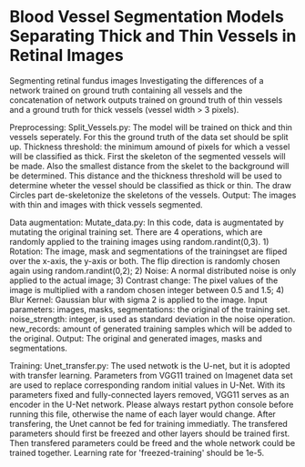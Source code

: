 # Blood Vessel Segmentation Models Separating Thick and Thin Vessels in Retinal Images

Segmenting retinal fundus images Investigating the differences of a network trained on ground truth containing all vessels and the concatenation of network outputs trained on ground truth of thin vessels and a ground truth for thick vessels (vessel width > 3 pixels).

Preprocessing: Split_Vessels.py: The model will be trained on thick and thin vessels seperately. For this the ground truth of the data set should be split up. Thickness threshold: the minimum amound of pixels for which a vessel will be classified as thick. First the skeleton of the segmented vessels will be made. Also the smallest distance from the skelet to the background will be determined. This distance and the thickness threshold will be used to determine wheter the vessel should be classified as thick or thin. The draw Circles part de-skeletonize the skeletons of the vessels. Output: The images with thin and images with thick vessels segmented.

Data augmentation: Mutate_data.py: In this code, data is augmentated by mutating the original training set. There are 4 operations, which are randomly applied to the training images using random.randint(0,3). 1) Rotation: The image, mask and segmentations of the trainingset are fliped over the x-axis, the y-axis or both. The flip direction is randomly chosen again using random.randint(0,2); 2) Noise: A normal distributed noise is only applied to the actual image; 3) Contrast change: The pixel values of the image is multiplied with a random chosen integer between 0.5 and 1.5; 4) Blur Kernel: Gaussian blur with sigma 2 is applied to the image. Input parameters: images, masks, segmentations: the original of the training set. noise_strength: integer, is used as standard deviation in the noise operation. new_records: amount of generated training samples which will be added to the original. Output: The original and generated images, masks and segmentations.

Training: Unet_transfer.py: The used netwotk is the U-net, but it is adopted with transfer learning. Parameters from VGG11 trained on Imagenet data set are used to replace corresponding random initial values in U-Net. With its parameters fixed and fully-connected layers removed, VGG11 serves as an encoder in the U-Net network. Please always restart python console before running this file, otherwise the name of each layer would change. After transfering, the Unet cannot be fed for training immediatly. The transfered parameters should first be freezed and other layers should be trained first. Then transfered parameters could be freed and the whole network could be trained together. Learning rate for 'freezed-training' should be 1e-5.
